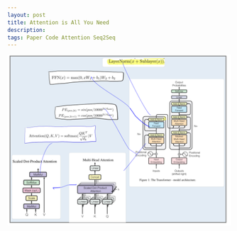 ```yaml
---
layout: post
title: Attention is All You Need
description: 
tags: Paper Code Attention Seq2Seq
---
```

<img src="/files/notes/Attention_is_All_You_Need.png" />
